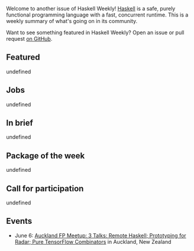 <!-- 2018-05-31 unpublished -->

Welcome to another issue of Haskell Weekly!
[Haskell](https://haskell-lang.org) is a safe, purely functional programming language with a fast, concurrent runtime.
This is a weekly summary of what's going on in its community.

Want to see something featured in Haskell Weekly?
Open an issue or pull request [on GitHub](https://github.com/haskellweekly/haskellweekly.github.io).

## Featured

undefined

## Jobs

undefined

## In brief

undefined

## Package of the week

undefined

## Call for participation

undefined

## Events

-   June 6: [Auckland FP Meetup: 3 Talks: Remote Haskell; Prototyping for Radar; Pure TensorFlow Combinators](https://www.meetup.com/Functional-Programming-Auckland/events/250854233/) in Auckland, New Zealand
